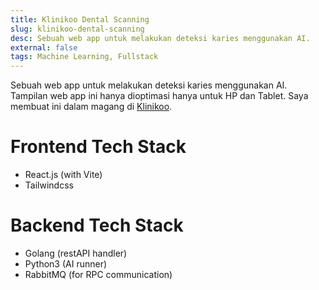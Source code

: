 ```yaml
---
title: Klinikoo Dental Scanning
slug: klinikoo-dental-scanning
desc: Sebuah web app untuk melakukan deteksi karies menggunakan AI.
external: false
tags: Machine Learning, Fullstack
---
```


Sebuah web app untuk melakukan deteksi karies menggunakan AI. Tampilan web app ini hanya dioptimasi hanya untuk HP dan Tablet. Saya membuat ini dalam magang di [Klinikoo].

# Frontend Tech Stack

- React.js (with Vite)
- Tailwindcss

# Backend Tech Stack

- Golang (restAPI handler)
- Python3 (AI runner)
- RabbitMQ (for RPC communication)

[klinikoo]: https://klinikoo.id/
